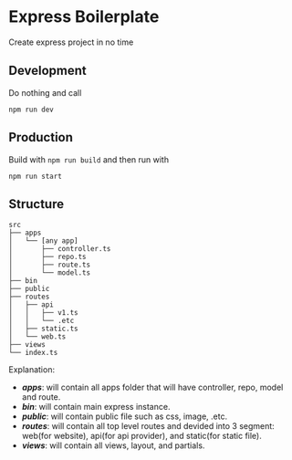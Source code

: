 # Express Boilerplate
Create express project in no time

## Development
Do nothing and call 
```
npm run dev
```
## Production
Build with ```npm run build```
and then run with
```
npm run start
```

## Structure
```
src
├── apps
│   └── [any app]
│       ├── controller.ts
│       ├── repo.ts
│       ├── route.ts
│       └── model.ts
├── bin
├── public
├── routes
│   ├── api
│   │   ├── v1.ts
│   │   └── .etc
│   ├── static.ts
│   └── web.ts
├── views
└── index.ts
```
Explanation:
- ***apps***: will contain all apps folder that will have controller, repo, model and route.
- ***bin***: will contain main express instance.
- ***public***: will contain public file such as css, image, .etc.
- ***routes***: will contain all top level routes and devided into 3 segment: web(for website), api(for api provider), and static(for static file).
- ***views***: will contain all views, layout, and partials.
